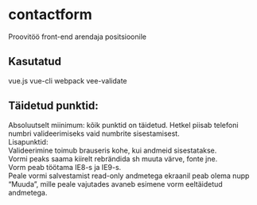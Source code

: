 # contactform

Proovitöö front-end arendaja positsioonile

## Kasutatud
vue.js
vue-cli
webpack
vee-validate

## Täidetud punktid:
Absoluutselt miinimum: kõik punktid on täidetud. Hetkel piisab telefoni numbri valideerimiseks vaid numbrite sisestamisest.<br>
Lisapunktid:<br>
Valideerimine toimub brauseris kohe, kui andmeid sisestatakse.<br>
Vormi peaks saama kiirelt rebrändida sh muuta värve, fonte jne.<br>
Vorm peab töötama IE8-s ja IE9-s.<br>
Peale vormi salvestamist read-only andmetega ekraanil peab olema nupp “Muuda”, mille peale vajutades avaneb esimene vorm eeltäidetud andmetega.<br>

